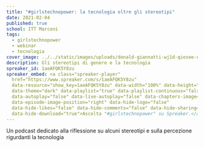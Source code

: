 ```yaml
---
title: "#girlstechnopower: la tecnologia oltre gli stereotipi"
date: 2021-02-04
published: true
school: ITT Marconi
tags:
  - girlstechnopower
  - webinar
  - tecnologia
cover_image: ../../static/images/uploads/donald-giannatti-wj1d-qiosee-unsplash.jpg
description: Gli stereotipi di genere e la tecnologia
spreaker_id: 1aeAFQK5Y8zu
spreaker_embed: <a class="spreaker-player"
  href="https://www.spreaker.com/s/1aeAFQK5Y8zu"
  data-resource="show_key=1aeAFQK5Y8zu" data-width="100%" data-height="500px"
  data-theme="dark" data-playlist="true" data-playlist-continuous="false"
  data-autoplay="false" data-live-autoplay="false" data-chapters-image="true"
  data-episode-image-position="right" data-hide-logo="false"
  data-hide-likes="false" data-hide-comments="false" data-hide-sharing="false"
  data-hide-download="true">Ascolta "#girlstechnopower" su Spreaker.</a>
---
```

Un podcast dedicato alla riflessione su alcuni stereotipi e sulla percezione rigurdanti la tecnologia